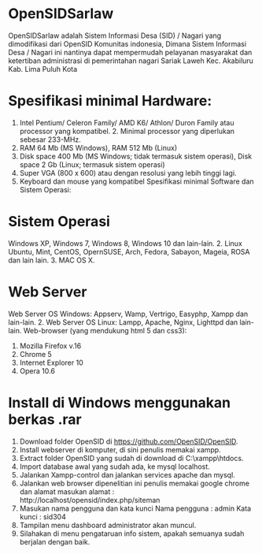 # OpenSIDSarlaw
OpenSIDSarlaw adalah Sistem Informasi Desa (SID) / Nagari yang dimodifikasi dari OpenSID Komunitas indonesia, Dimana Sistem Informasi Desa / Nagari ini nantinya dapat mempermudah pelayanan masyarakat dan ketertiban administrasi di pemerintahan nagari Sariak Laweh Kec. Akabiluru Kab. Lima Puluh Kota

# Spesifikasi minimal Hardware: 
1. Intel Pentium/ Celeron Family/ AMD K6/ Athlon/ Duron Family atau processor yang kompatibel. 2. Minimal processor yang diperlukan sebesar 233-MHz. 
3. RAM 64 Mb (MS Windows), RAM 512 Mb (Linux) 
4. Disk space 400 Mb (MS Windows; tidak termasuk sistem operasi), Disk space 2 Gb (Linux; termasuk sistem operasi) 
5. Super VGA (800 x 600) atau dengan resolusi yang lebih tinggi lagi. 
6. Keyboard dan mouse yang kompatibel 
Spesifikasi minimal Software dan Sistem Operasi: 

# Sistem Operasi
Windows XP, Windows 7, Windows 8, Windows 10 dan lain-lain. 
2. Linux Ubuntu, Mint, CentOS, OpernSUSE, Arch, Fedora, Sabayon, Mageia, ROSA dan lain lain. 
3. MAC OS X. 

# Web Server
Web Server OS Windows: Appserv, Wamp, Vertrigo, Easyphp, Xampp dan lain-lain. 2. Web Server OS Linux: Lampp, Apache, Nginx, Lighttpd dan lain-lain. 
Web-browser (yang mendukung html 5 dan css3): 
1. Mozilla Firefox v.16 
2. Chrome 5 
3. Internet Explorer 10 
4. Opera 10.6

# Install di Windows menggunakan berkas .rar
1.	Download folder OpenSID di https://github.com/OpenSID/OpenSID.
2.	Install webserver di komputer, di sini penulis memakai xampp.
3.	Extract folder OpenSID yang sudah di download di C:\xampp\htdocs.
4.	Import database awal yang sudah ada, ke mysql localhost.
5.	Jalankan Xampp-control dan jalankan services apache dan mysql.
6.	Jalankan web browser dipenelitian ini penulis memakai google chrome dan alamat masukan alamat : http://localhost/opensid/index.php/siteman
7.	Masukan nama pengguna dan kata kunci
    Nama pengguna : admin
    Kata kunci : sid304
8.	Tampilan menu dashboard administrator akan muncul.
9.	Silahakan di menu pengataruan info sistem, apakah semuanya sudah berjalan dengan baik.

